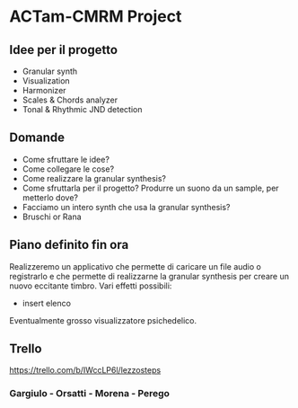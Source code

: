 # ACTam-CMRM Project

## Idee per il progetto
* Granular synth
* Visualization 
* Harmonizer
* Scales & Chords analyzer
* Tonal & Rhythmic JND detection

## Domande
* Come sfruttare le idee?
* Come collegare le cose?
* Come realizzare la granular synthesis?
* Come sfruttarla per il progetto? Produrre un suono da un sample, per metterlo dove?
* Facciamo un intero synth che usa la granular synthesis? 
* Bruschi or Rana

## Piano definito fin ora
Realizzeremo un applicativo che permette di caricare un file audio o registrarlo e che permette
di realizzarne la granular synthesis per creare un nuovo eccitante timbro. 
Vari effetti possibili:
* insert elenco

Eventualmente grosso visualizzatore psichedelico.

## Trello
https://trello.com/b/IWccLP6l/lezzosteps

### Gargiulo - Orsatti - Morena - Perego